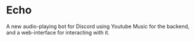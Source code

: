 # Echo

A new audio-playing bot for Discord using Youtube Music for the backend, and a web-interface for interacting with it.

